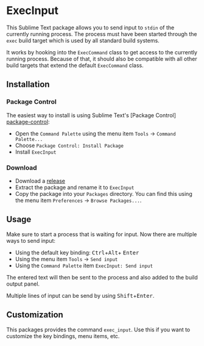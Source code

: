 # ExecInput

This Sublime Text package allows you to send input to `stdin` of the currently
running process. The process must have been started through the `exec` build
target which is used by all standard build systems.

It works by hooking into the `ExecCommand` class to get access to the currently
running process. Because of that, it should also be compatible with all other
build targets that extend the default `ExecCommand` class.

## Installation

### Package Control

The easiest way to install is using Sublime Text's [Package Control]
[package-control]:

- Open the `Command Palette` using the menu item `Tools` → `Command Palette...`
- Choose `Package Control: Install Package`
- Install `ExecInput`

### Download

- Download a [release][releases]
- Extract the package and rename it to `ExecInput`
- Copy the package into your `Packages` directory. You can find this using the
    menu item `Preferences` → `Browse Packages...`.

## Usage

Make sure to start a process that is waiting for input. Now there are multiple
ways to send input:

- Using the default key binding: <kbd>Ctrl</kbd>+<kbd>Alt</kbd>+
    <kbd>Enter</kbd>
- Using the menu item `Tools` → `Send input`
- Using the `Command Palette` item `ExecInput: Send input`

The entered text will then be sent to the process and also added to the build
output panel.

Multiple lines of input can be send by using <kbd>Shift</kbd>+<kbd>Enter</kbd>.

## Customization

This packages provides the command `exec_input`. Use this if you want to
customize the key bindings, menu items, etc.

[package-control]: https://packagecontrol.io/installation
[releases]: https://github.com/mheinzler/ExecInput/releases
